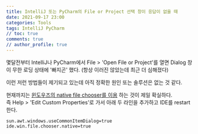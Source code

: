 ```yaml
---
title: IntelliJ 또는 PyCharm의 File or Project 선택 창이 응답이 없을 때
date: 2021-09-17 23:00
categories: Tools
tags: IntelliJ PyCharm
// toc: true  
comments: true
// author_profile: true
---
```


몇달전부터 IntelliJ나 PyCharm에서 File > 'Open File or Project'를 열면 Dialog 창이 무한 로딩 상태에 '빠지곤' 했다. (항상 이러진 않았는데 최근 더 심해졌다)  

이런 저런 방법들이 제기되고 있는데 아직 정확한 원인 또는 솔루션은 없는 것 같다.

현재까지는 [윈도우즈의 native file chooser를 이용](https://youtrack.jetbrains.com/issue/IDEA-101218) 하는 것이 제일 확실하다.  
즉 Help > 'Edit Custom Properties'로 가서 아래 두 라인을 추가하고 IDE를 restart 한다.

```
sun.awt.windows.useCommonItemDialog=true
ide.win.file.chooser.native=true
```
